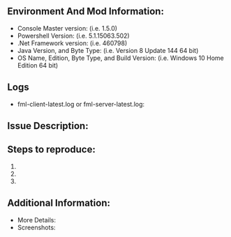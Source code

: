 ## Environment And Mod Information:

* Console Master version: (i.e. 1.5.0)
* Powershell Version: (i.e. 5.1.15063.502)
* .Net Framework version: (i.e. 460798)
* Java Version, and Byte Type: (i.e. Version 8 Update 144 64 bit)
* OS Name, Edition, Byte Type, and Build Version: (i.e. Windows 10 Home Edition 64 bit)

## Logs
- fml-client-latest.log or fml-server-latest.log: 

## Issue Description:



## Steps to reproduce:

1. 
2. 
3. 

## Additional Information:
- More Details: 
- Screenshots: 
